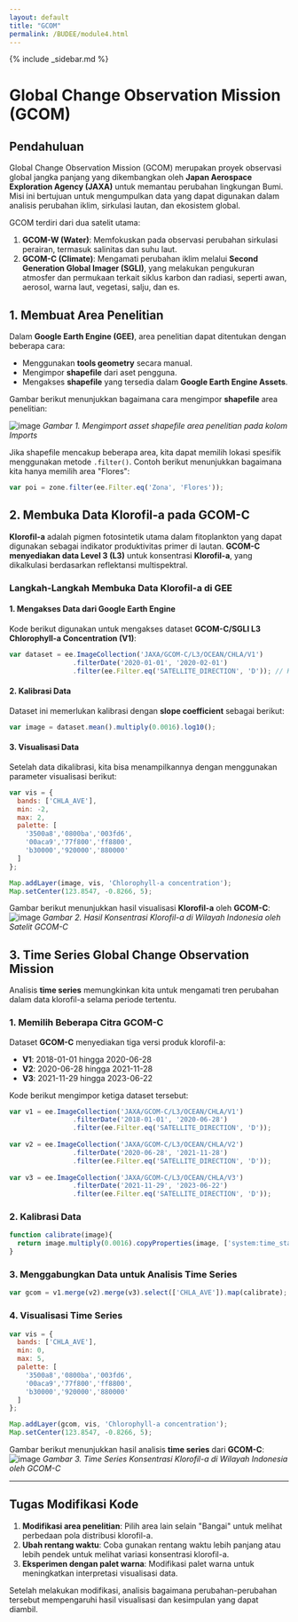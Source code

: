 ```yaml
---
layout: default
title: "GCOM"
permalink: /BUDEE/module4.html
---
```


{% include _sidebar.md %}

# **Global Change Observation Mission (GCOM)**

## **Pendahuluan**
Global Change Observation Mission (GCOM) merupakan proyek observasi global jangka panjang yang dikembangkan oleh **Japan Aerospace Exploration Agency (JAXA)** untuk memantau perubahan lingkungan Bumi. Misi ini bertujuan untuk mengumpulkan data yang dapat digunakan dalam analisis perubahan iklim, sirkulasi lautan, dan ekosistem global.

GCOM terdiri dari dua satelit utama:
1. **GCOM-W (Water)**: Memfokuskan pada observasi perubahan sirkulasi perairan, termasuk salinitas dan suhu laut.
2. **GCOM-C (Climate)**: Mengamati perubahan iklim melalui **Second Generation Global Imager (SGLI)**, yang melakukan pengukuran atmosfer dan permukaan terkait siklus karbon dan radiasi, seperti awan, aerosol, warna laut, vegetasi, salju, dan es.

## **1. Membuat Area Penelitian**
Dalam **Google Earth Engine (GEE)**, area penelitian dapat ditentukan dengan beberapa cara:
- Menggunakan **tools geometry** secara manual.
- Mengimpor **shapefile** dari aset pengguna.
- Mengakses **shapefile** yang tersedia dalam **Google Earth Engine Assets**.

Gambar berikut menunjukkan bagaimana cara mengimpor **shapefile** area penelitian:

![image](https://github.com/manessa-md/BUDEE/assets/108908781/694e4287-0e0c-4036-935e-220e1127e2f3)
*Gambar 1. Mengimport asset shapefile area penelitian pada kolom Imports*

Jika shapefile mencakup beberapa area, kita dapat memilih lokasi spesifik menggunakan metode `.filter()`. Contoh berikut menunjukkan bagaimana kita hanya memilih area "Flores":
```javascript
var poi = zone.filter(ee.Filter.eq('Zona', 'Flores'));
```

## **2. Membuka Data Klorofil-a pada GCOM-C**
**Klorofil-a** adalah pigmen fotosintetik utama dalam fitoplankton yang dapat digunakan sebagai indikator produktivitas primer di lautan. **GCOM-C menyediakan data Level 3 (L3)** untuk konsentrasi **Klorofil-a**, yang dikalkulasi berdasarkan reflektansi multispektral.

### **Langkah-Langkah Membuka Data Klorofil-a di GEE**
#### **1. Mengakses Data dari Google Earth Engine**
Kode berikut digunakan untuk mengakses dataset **GCOM-C/SGLI L3 Chlorophyll-a Concentration (V1)**:
```javascript
var dataset = ee.ImageCollection('JAXA/GCOM-C/L3/OCEAN/CHLA/V1')
                .filterDate('2020-01-01', '2020-02-01')
                .filter(ee.Filter.eq('SATELLITE_DIRECTION', 'D')); // Hanya daytime data
```
#### **2. Kalibrasi Data**
Dataset ini memerlukan kalibrasi dengan **slope coefficient** sebagai berikut:
```javascript
var image = dataset.mean().multiply(0.0016).log10();
```
#### **3. Visualisasi Data**
Setelah data dikalibrasi, kita bisa menampilkannya dengan menggunakan parameter visualisasi berikut:
```javascript
var vis = {
  bands: ['CHLA_AVE'],
  min: -2,
  max: 2,
  palette: [
    '3500a8','0800ba','003fd6',
    '00aca9','77f800','ff8800',
    'b30000','920000','880000'
  ]
};

Map.addLayer(image, vis, 'Chlorophyll-a concentration');
Map.setCenter(123.8547, -0.8266, 5);
```
Gambar berikut menunjukkan hasil visualisasi **Klorofil-a** oleh **GCOM-C**:
![image](https://github.com/manessa-md/BUDEE/assets/108908781/b89ad12a-c069-4e1a-9af7-15596df74e1e)
*Gambar 2. Hasil Konsentrasi Klorofil-a di Wilayah Indonesia oleh Satelit GCOM-C*

## **3. Time Series Global Change Observation Mission**
Analisis **time series** memungkinkan kita untuk mengamati tren perubahan dalam data klorofil-a selama periode tertentu.

### **1. Memilih Beberapa Citra GCOM-C**
Dataset **GCOM-C** menyediakan tiga versi produk klorofil-a:
- **V1**: 2018-01-01 hingga 2020-06-28
- **V2**: 2020-06-28 hingga 2021-11-28
- **V3**: 2021-11-29 hingga 2023-06-22

Kode berikut mengimpor ketiga dataset tersebut:
```javascript
var v1 = ee.ImageCollection('JAXA/GCOM-C/L3/OCEAN/CHLA/V1')
                .filterDate('2018-01-01', '2020-06-28')
                .filter(ee.Filter.eq('SATELLITE_DIRECTION', 'D'));
                
var v2 = ee.ImageCollection('JAXA/GCOM-C/L3/OCEAN/CHLA/V2')
                .filterDate('2020-06-28', '2021-11-28')
                .filter(ee.Filter.eq('SATELLITE_DIRECTION', 'D'));
                
var v3 = ee.ImageCollection('JAXA/GCOM-C/L3/OCEAN/CHLA/V3')
                .filterDate('2021-11-29', '2023-06-22')
                .filter(ee.Filter.eq('SATELLITE_DIRECTION', 'D'));
```

### **2. Kalibrasi Data**
```javascript
function calibrate(image){
  return image.multiply(0.0016).copyProperties(image, ['system:time_start']);
}
```

### **3. Menggabungkan Data untuk Analisis Time Series**
```javascript
var gcom = v1.merge(v2).merge(v3).select(['CHLA_AVE']).map(calibrate);
```

### **4. Visualisasi Time Series**
```javascript
var vis = {
  bands: ['CHLA_AVE'],
  min: 0,
  max: 5,
  palette: [
    '3500a8','0800ba','003fd6',
    '00aca9','77f800','ff8800',
    'b30000','920000','880000'
  ]
};

Map.addLayer(gcom, vis, 'Chlorophyll-a concentration');
Map.setCenter(123.8547, -0.8266, 5);
```

Gambar berikut menunjukkan hasil analisis **time series** dari **GCOM-C**:
![image](https://github.com/manessa-md/BUDEE/assets/108908781/c8a10d17-46cb-46a3-89ec-fc566fd94deb)
*Gambar 3. Time Series Konsentrasi Klorofil-a di Wilayah Indonesia oleh GCOM-C*

---
## **Tugas Modifikasi Kode**
1. **Modifikasi area penelitian**: Pilih area lain selain "Bangai" untuk melihat perbedaan pola distribusi klorofil-a.
2. **Ubah rentang waktu**: Coba gunakan rentang waktu lebih panjang atau lebih pendek untuk melihat variasi konsentrasi klorofil-a.
3. **Eksperimen dengan palet warna**: Modifikasi palet warna untuk meningkatkan interpretasi visualisasi data.

Setelah melakukan modifikasi, analisis bagaimana perubahan-perubahan tersebut mempengaruhi hasil visualisasi dan kesimpulan yang dapat diambil.

